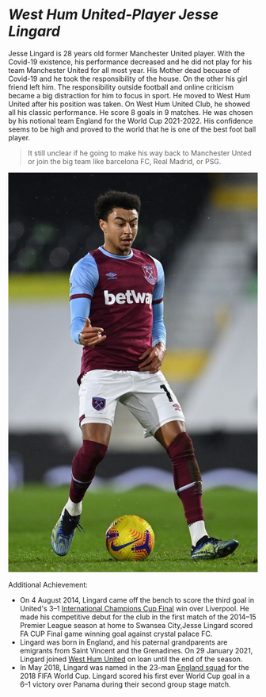# **_West Hum United-Player Jesse Lingard_** 

Jesse Lingard is 28 years old former Manchester United player. With the Covid-19 existence, his performance decreased and he did not play for his team Manchester United for all most year. His Mother dead becuase of Covid-19 and he took the responsibility of the house. On the other his girl friend left him. The responsibility outside football and online criticism became a big distraction for him to focus in sport. He moved to West Hum United after his position was taken. On West Hum United Club, he showed all his classic performance. He score 8 goals in 9 matches. He was chosen by his notional team England for the World Cup 2021-2022. His confidence seems to be high and proved to the world that he is one of the best foot ball player. 

> It still unclear if he going to make his way back to Manchester Unted or join the big team like barcelona FC, Real Madrid, or PSG.

![ Jesse lingars Image](imgs/jesse.jpg)


Additional Achievement: 

 - On 4 August 2014, Lingard came off the bench to score the third goal in United's 3–1 [International Champions Cup Final](https://en.wikipedia.org/wiki/International_Champions_Cup) win over Liverpool. He made his competitive debut for the club in the first match of the 2014–15 Premier League season at home to Swansea City,Jesse Lingard scored FA CUP Final game winning goal against crystal palace FC. 
 - Lingard was born in England, and his paternal grandparents are emigrants from Saint Vincent and the Grenadines. On 29 January 2021, Lingard joined [West Hum United](https://www.whufc.com) on loan until the end of the season. 
  - In May 2018, Lingard was named in the 23-man [England squad](https://englandfc.com) for the 2018 FIFA World Cup. Lingard scored his first ever World Cup goal in a 6–1 victory over Panama during their second group stage match.